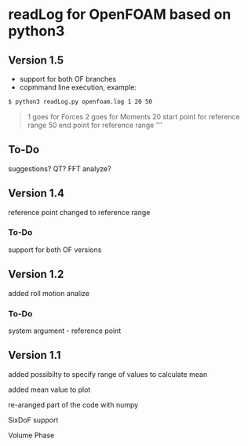 # readLog for OpenFOAM based on python3


## Version 1.5
* support for both OF branches
* copmmand line execution, example:
```bash
$ python3 readLog.py openfoam.log 1 20 50
```
> 1 goes for Forces
> 2 goes for Moments
> 20 start point for reference range
> 50 end point for reference range
'''
## To-Do
suggestions? QT? FFT analyze?

## Version 1.4
reference point changed to reference range
### To-Do
support for both OF versions

## Version 1.2
added roll motion analize
### To-Do
system argument - reference point 

## Version 1.1
added possibilty to specify range of values to calculate mean

added mean value to plot

re-aranged part of the code with numpy

SixDoF support

Volume Phase
